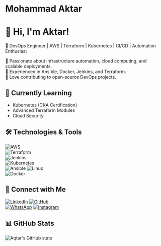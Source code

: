 # Mohammad Aktar

# 👋 Hi, I'm Aktar!  
🚀 DevOps Engineer | AWS | Terraform | Kubernetes | CI/CD | Automation Enthusiast  

🔹 Passionate about infrastructure automation, cloud computing, and scalable deployments.  
🔹 Experienced in Ansible, Docker, Jenkins, and Terraform.  
🔹 Love contributing to open-source DevOps projects.  

## 🌱 Currently Learning  
- Kubernetes (CKA Certification)  
- Advanced Terraform Modules  
- Cloud Security  

## 🛠️ Technologies & Tools  
![AWS](https://img.shields.io/badge/AWS-232F3E?style=flat&logo=amazon-aws&logoColor=white)  
![Terraform](https://img.shields.io/badge/Terraform-7B42BC?style=flat&logo=terraform&logoColor=white)  
![Jenkins](https://img.shields.io/badge/Jenkins-D24939?style=flat&logo=jenkins&logoColor=white)  
![Kubernetes](https://img.shields.io/badge/Kubernetes-326CE5?style=flat&logo=kubernetes&logoColor=white)  
![Ansible](https://img.shields.io/badge/Ansible-000000?style=flat&logo=ansible&logoColor=white) 
![Linux](https://img.shields.io/badge/Linux-FCC624?style=flat&logo=linux&logoColor=black)  
![Docker](https://img.shields.io/badge/Docker-2496ED?style=flat&logo=docker&logoColor=white)

## 🔗 Connect with Me  
[![LinkedIn](https://img.shields.io/badge/LinkedIn-blue?style=flat&logo=linkedin)](https://www.linkedin.com/in/muhammad-aq%CC%80tar-539937304/)
[![GitHub](https://img.shields.io/badge/GitHub-black?style=flat&logo=github)](https://github.com/muhammadaqtar)  
[![WhatsApp](https://img.shields.io/badge/WhatsApp-25D366?style=flat&logo=whatsapp&logoColor=white)](https://wa.me/9346803480?text=Hello%20there!)
[![Instagram](https://img.shields.io/badge/Instagram-E4405F?style=flat&logo=instagram&logoColor=white)](https://www.instagram.com/muhammad_aqtar)

## 📊 GitHub Stats  
![Aqtar's GitHub stats](https://github-readme-stats.vercel.app/api?username=AQtar-004&show_icons=true&theme=radical)  

